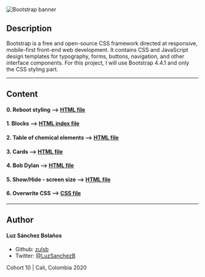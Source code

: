 ![Bootstrap banner](https://user-images.githubusercontent.com/7723544/92508465-4c119880-f1ce-11ea-9689-1cd4f75f549a.gif)

## Description

Bootstrap is a free and open-source CSS framework directed at responsive, mobile-first front-end web development. It contains CSS and JavaScript design templates for typography, forms, buttons, navigation, and other interface components.
For this project, I will use Bootstrap 4.4.1 and only the CSS styling part.

---
## Content

#### 0. Reboot styling --> [HTML file](./0-index.html)

#### 1. Blocks --> [HTML index file](./1-index.html)

#### 2. Table of chemical elements --> [HTML file](./2-index.html)

#### 3. Cards --> [HTML file](./3-index.html)

#### 4. Bob Dylan --> [HTML file](./4-index.html)

#### 5. Show/Hide - screen size --> [HTML file](./5-index.html)

#### 6. Overwrite CSS --> [CSS file](./6-styles.css)

---

## Author
#### Luz Sánchez Bolaños
- Github: [zulsb](https://github.com/zulsb)
- Twitter: [@LuzSanchezB](https://twitter.com/LuzSanchezB)

Cohort 10 |
Cali, Colombia 2020